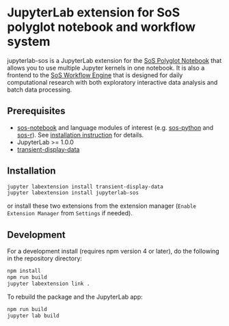 # JupyterLab extension for SoS polyglot notebook and workflow system

jupyterlab-sos is a JupyterLab extension for the [SoS Polyglot Notebook](https://vatlab.github.io/sos-docs/) that allows you to use multiple Jupyter kernels in one notebook. It is also a frontend to the [SoS Workflow Engine](https://github.com/vatlab/SoS) that is designed for daily computational research with both exploratory interactive data analysis and batch data processing.

## Prerequisites

* [sos-notebook](https://github.com/vatlab/sos-notebook) and language modules of interest (e.g. [sos-python](https://github.com/vatlab/sos-python) and [sos-r](https://github.com/vatlab/sos-notebook)). See [installation instruction](https://vatlab.github.io/sos-docs/running.html) for details.
* JupyterLab >= 1.0.0
* [transient-display-data](https://github.com/vatlab/transient-display-data)

## Installation

```bash
jupyter labextension install transient-display-data
jupyter labextension install jupyterlab-sos
```
or install these two extensions from the extension manager (`Enable Extension Manager` from `Settings` if needed).

## Development
  
For a development install (requires npm version 4 or later), do the following in the repository directory:

```bash
npm install
npm run build
jupyter labextension link .
```

To rebuild the package and the JupyterLab app:

```bash
npm run build
jupyter lab build
```

